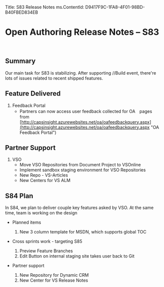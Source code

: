 Title: S83 Release Notes
ms.ContentId: D9417F9C-1FA8-4F01-98BD-B40FBED834EB


# Open Authoring Release Notes – S83 #
 
## Summary ##
Our main task for S83 is stabilizing. After supporting //Build event, there're lots of issues related to recent shipped features. 

## Feature Delivered ##
1. Feedback Portal 
	- Partners can now access user feedback collected for OA　pages from [http://capsinsight.azurewebsites.net/oa/oafeedbackquery.aspx](http://capsinsight.azurewebsites.net/oa/oafeedbackquery.aspx "OA Feedback Portal")
 
## Partner Support ##
1. VSO
	- Move VSO Repositories from Document Project to VSOnline
	- Implement sandbox staging environment for VSO Repositories
	- New Repo - VS-Articles
	- New Centers for VS ALM

## S84 Plan ##
In S84, we plan to deliver couple key features asked by VSO. At the same time, team is working on the design 

- Planned items
	1. New 3 column template for MSDN, which supports global TOC

- Cross sprints work - targeting S85
	1. Preview Feature Branches
	2. Edit Button on internal staging site takes user back to Git

- Partner support 
	1. New Repository for Dynamic CRM
	2. New Center for VS Release Notes
	


	
 